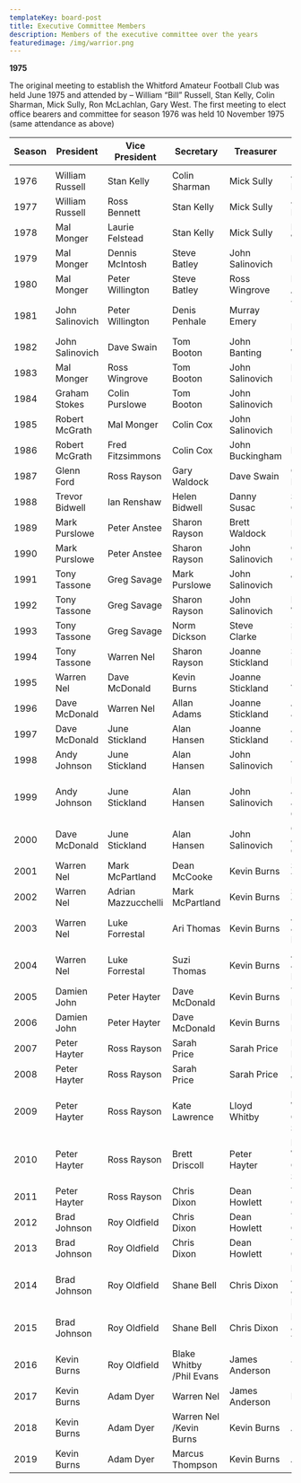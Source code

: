 ```yaml
---
templateKey: board-post
title: Executive Committee Members
description: Members of the executive committee over the years
featuredimage: /img/warrior.png
---
```

**1975**

The original meeting to establish the Whitford Amateur Football Club was held June 1975 and attended by – William “Bill” Russell, Stan Kelly, Colin Sharman, Mick Sully, Ron McLachlan, Gary West. The first meeting to elect office bearers and committee for season 1976 was held 10 November 1975 (same attendance as above)

| **Season** | **President**   | **Vice President**  | **Secretary**            | **Treasurer**    | **Social Director**                | **Junior Liaison**  |
| ---------- | --------------- | ------------------- | ------------------------ | ---------------- | ---------------------------------- | ------------------- |
|            |                 |                     |                          |                  |                                    |                     |
| 1976       | William Russell | Stan Kelly          | Colin Sharman            | Mick Sully       | John Leighton                      |                     |
| 1977       | William Russell | Ross Bennett        | Stan Kelly               | Mick Sully       | John Leighton                      |                     |
| 1978       | Mal Monger      | Laurie Felstead     | Stan Kelly               | Mick Sully       | Peter Willington                   |                     |
| 1979       | Mal Monger      | Dennis McIntosh     | Steve Batley             | John Salinovich  | Doug Peck                          |                     |
| 1980       | Mal Monger      | Peter Willington    | Steve Batley             | Ross Wingrove    | Neil Akerstrom                     |                     |
| 1981       | John Salinovich | Peter Willington    | Denis Penhale            | Murray Emery     | Trevor &quot;Tiger&quot; Evans     |                     |
| 1982       | John Salinovich | Dave Swain          | Tom Booton               | John Banting     | Peter Willington                   |                     |
| 1983       | Mal Monger      | Ross Wingrove       | Tom Booton               | John Salinovich  | Ross Rayson                        |                     |
| 1984       | Graham Stokes   | Colin Purslowe      | Tom Booton               | John Salinovich  | Rob Rintoul                        |                     |
| 1985       | Robert McGrath  | Mal Monger          | Colin Cox                | John Salinovich  | Murray Reiger                      | Darren Lockhart     |
| 1986       | Robert McGrath  | Fred Fitzsimmons    | Colin Cox                | John Buckingham  | Rod Jones                          | Darren Lockhart     |
| 1987       | Glenn Ford      | Ross Rayson         | Gary Waldock             | Dave Swain       | Gary Donarchy                      | Glenn Ford          |
| 1988       | Trevor Bidwell  | Ian Renshaw         | Helen Bidwell            | Danny Susac      | Steve Collins                      | Warren Nel          |
| 1989       | Mark Purslowe   | Peter Anstee        | Sharon Rayson            | Brett Waldock    | Michelle Black                     | Warren Nel          |
| 1990       | Mark Purslowe   | Peter Anstee        | Sharon Rayson            | John Salinovich  | Grant Christianson                 | Warren Nel          |
| 1991       | Tony Tassone    | Greg Savage         | Mark Purslowe            | John Salinovich  | Warren Nel                         | Dave McDonald       |
| 1992       | Tony Tassone    | Greg Savage         | Sharon Rayson            | John Salinovich  | Penny Wescombe                     | Steve Collins       |
| 1993       | Tony Tassone    | Greg Savage         | Norm Dickson             | Steve Clarke     | Stuart Evans                       | Committee           |
| 1994       | Tony Tassone    | Warren Nel          | Sharon Rayson            | Joanne Stickland | Stuart Evans                       | Brett Waldock       |
| 1995       | Warren Nel      | Dave McDonald       | Kevin Burns              | Joanne Stickland | Allan Adams                        | Committee           |
| 1996       | Dave McDonald   | Warren Nel          | Allan Adams              | Joanne Stickland | Andy Johnson                       | Committee           |
| 1997       | Dave McDonald   | June Stickland      | Alan Hansen              | Joanne Stickland | Andy Johnson                       | Adrian Mazzucchelli |
| 1998       | Andy Johnson    | June Stickland      | Alan Hansen              | John Salinovich  | Jamie White                        | Adrian Mazzucchelli |
| 1999       | Andy Johnson    | June Stickland      | Alan Hansen              | John Salinovich  | Damien John &amp; Jackie Grossman  | Mark Stevens        |
| 2000       | Dave McDonald   | June Stickland      | Alan Hansen              | John Salinovich  | Corey Watts &amp; Brendan Craghill | Adrian Mazzucchelli |
| 2001       | Warren Nel      | Mark McPartland     | Dean McCooke             | Kevin Burns      | Suzi Thomas                        | Committee           |
| 2002       | Warren Nel      | Adrian Mazzucchelli | Mark McPartland          | Kevin Burns      | Suzi Thomas                        | Adrian Mazzucchelli |
| 2003       | Warren Nel      | Luke Forrestal      | Ari Thomas               | Kevin Burns      | Adam Dyer &amp; Paul MacFarlane    | Dave McDonald       |
| 2004       | Warren Nel      | Luke Forrestal      | Suzi Thomas              | Kevin Burns      | Adam Dyer &amp; Paul MacFarlane    | Aaron Sanders       |
| 2005       | Damien John     | Peter Hayter        | Dave McDonald            | Kevin Burns      | Troy Mennell                       | Adam Stuckey        |
| 2006       | Damien John     | Peter Hayter        | Dave McDonald            | Kevin Burns      | Damien Hancock                     | Troy Mennell        |
| 2007       | Peter Hayter    | Ross Rayson         | Sarah Price              | Sarah Price      | Damien Hancock                     | Troy Mennell        |
| 2008       | Peter Hayter    | Ross Rayson         | Sarah Price              | Sarah Price      | Blake Whitby                       | Troy Mennell        |
| 2009       | Peter Hayter    | Ross Rayson         | Kate Lawrence            | Lloyd Whitby     | Blake Whitby &amp; Carli Stickland | Trevor Andrews      |
| 2010       | Peter Hayter    | Ross Rayson         | Brett Driscoll           | Peter Hayter     | Blake Whitby &amp; Carli Stickland | Trevor Andrews      |
| 2011       | Peter Hayter    | Ross Rayson         | Chris Dixon              | Dean Howlett     | Troy Oldfield                      | Troy Mennell        |
| 2012       | Brad Johnson    | Roy Oldfield        | Chris Dixon              | Dean Howlett     | Troy Oldfield                      | Adam Dyer           |
| 2013       | Brad Johnson    | Roy Oldfield        | Chris Dixon              | Dean Howlett     | Troy Oldfield                      | Adam Dyer           |
| 2014       | Brad Johnson    | Roy Oldfield        | Shane Bell               | Chris Dixon      | Kirsty Johnson &amp;Mandy Malyniak | Adam Dyer           |
| 2015       | Brad Johnson    | Roy Oldfield        | Shane Bell               | Chris Dixon      | Rom Dixon &amp;Hollie Todd         | Adam Dyer           |
| 2016       | Kevin Burns     | Roy Oldfield        | Blake Whitby /Phil Evans | James Anderson   | Trent Sutton                       | Adam Dyer           |
| 2017       | Kevin Burns     | Adam Dyer           | Warren Nel               | James Anderson   | Peter Barile                       | Marcus Thompson     |
| 2018       | Kevin Burns     | Adam Dyer           | Warren Nel /Kevin Burns  | Kevin Burns      | Adam Dyer                          | Marcus Thompson     |
| 2019       | Kevin Burns     | Adam Dyer           | Marcus Thompson          | Kevin Burns      | Adam Dyer                          | Marcus Thompson     |
